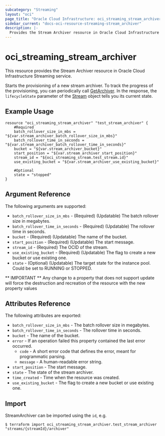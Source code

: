 ```yaml
---
subcategory: "Streaming"
layout: "oci"
page_title: "Oracle Cloud Infrastructure: oci_streaming_stream_archiver"
sidebar_current: "docs-oci-resource-streaming-stream_archiver"
description: |-
  Provides the Stream Archiver resource in Oracle Cloud Infrastructure Streaming service
---
```


# oci_streaming_stream_archiver
This resource provides the Stream Archiver resource in Oracle Cloud Infrastructure Streaming service.

Starts the provisioning of a new stream archiver.
To track the progress of the provisioning, you can periodically call [GetArchiver](https://docs.cloud.oracle.com/iaas/api/#/en/streaming/20180418/Stream/GetArchiver).
In the response, the `lifecycleState` parameter of the [Stream](https://docs.cloud.oracle.com/iaas/api/#/en/streaming/20180418/Archiver) object tells you its current state.


## Example Usage

```hcl
resource "oci_streaming_stream_archiver" "test_stream_archiver" {
	#Required
	batch_rollover_size_in_mbs = "${var.stream_archiver_batch_rollover_size_in_mbs}"
	batch_rollover_time_in_seconds = "${var.stream_archiver_batch_rollover_time_in_seconds}"
	bucket = "${var.stream_archiver_bucket}"
	start_position = "${var.stream_archiver_start_position}"
	stream_id = "${oci_streaming_stream.test_stream.id}"
	use_existing_bucket = "${var.stream_archiver_use_existing_bucket}"

	#Optional
	state = "stopped"
}
```

## Argument Reference

The following arguments are supported:

* `batch_rollover_size_in_mbs` - (Required) (Updatable) The batch rollover size in megabytes.
* `batch_rollover_time_in_seconds` - (Required) (Updatable) The rollover time in seconds.
* `bucket` - (Required) (Updatable) The name of the bucket.
* `start_position` - (Required) (Updatable) The start message.
* `stream_id` - (Required) The OCID of the stream. 
* `use_existing_bucket` - (Required) (Updatable) The flag to create a new bucket or use existing one.
* `state` - (Optional) (Updatable) The target state for the instance pool. Could be set to RUNNING or STOPPED.


** IMPORTANT **
Any change to a property that does not support update will force the destruction and recreation of the resource with the new property values

## Attributes Reference

The following attributes are exported:

* `batch_rollover_size_in_mbs` - The batch rollover size in megabytes.
* `batch_rollover_time_in_seconds` - The rollover time in seconds.
* `bucket` - The name of the bucket.
* `error` - If an operation failed this property contained the last error occurred.
	* `code` - A short error code that defines the error, meant for programmatic parsing.
	* `message` - A human-readable error string.
* `start_position` - The start message.
* `state` - The state of the stream archiver.
* `time_created` - Time when the resource was created.
* `use_existing_bucket` - The flag to create a new bucket or use existing one.

## Import

StreamArchiver can be imported using the `id`, e.g.

```
$ terraform import oci_streaming_stream_archiver.test_stream_archiver "streams/{streamId}/archiver" 
```


